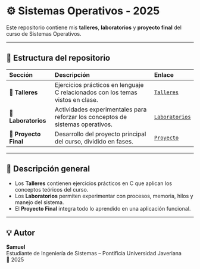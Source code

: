 # ⚙️ Sistemas Operativos - 2025

Este repositorio contiene mis **talleres**, **laboratorios** y **proyecto final** del curso de Sistemas Operativos.

---

## 📂 Estructura del repositorio

| Sección | Descripción | Enlace |
|:--------|:-------------|:--------|
| 🧩 **Talleres** | Ejercicios prácticos en lenguaje C relacionados con los temas vistos en clase. | [`Talleres`](https://github.com/AdrianMontLin/sistemas-operativos/tree/main/Talleres) |
| 🔬 **Laboratorios** | Actividades experimentales para reforzar los conceptos de sistemas operativos. | [`Laboratorios`](https://github.com/AdrianMontLin/sistemas-operativos/tree/main/Laboratorios) |
| 🚀 **Proyecto Final** | Desarrollo del proyecto principal del curso, dividido en fases. | [`Proyecto`](https://github.com/AdrianMontLin/sistemas-operativos/tree/main/Proyecto) |

---

## 🧠 Descripción general

- Los **Talleres** contienen ejercicios prácticos en C que aplican los conceptos teóricos del curso.  
- Los **Laboratorios** permiten experimentar con procesos, memoria, hilos y manejo del sistema.  
- El **Proyecto Final** integra todo lo aprendido en una aplicación funcional.

---

## 💡 Autor

**Samuel**  
Estudiante de Ingeniería de Sistemas – Pontificia Universidad Javeriana  
📅 2025  
